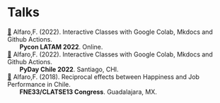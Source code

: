 # Talks

[💬](https://github.com/fralfaro/portfolio/blob/main/docs/files/talks/PyConLatam2022_talk.pdf) Alfaro,F. (2022). Interactive Classes with Google Colab, Mkdocs and Github Actions.<br>
&nbsp; &nbsp;&nbsp;&nbsp;&nbsp; **Pycon LATAM 2022**. Online.  <br> 
[💬](https://github.com/fralfaro/portfolio/blob/main/docs/files/talks/PyDayChile2022_talk.pdf) Alfaro,F. (2022). Interactive Classes with Google Colab, Mkdocs and Github Actions. <br>
&nbsp; &nbsp;&nbsp;&nbsp;&nbsp; **PyDay Chile 2022**. Santiago, CHI.  <br> 
[💬](https://github.com/fralfaro/portfolio/blob/main/docs/files/talks/FNE33_talk.pdf) Alfaro,F. (2018). Reciprocal effects between Happiness and Job Performance in Chile. <br>
&nbsp; &nbsp;&nbsp;&nbsp;&nbsp; **FNE33/CLATSE13 Congress**. Guadalajara, MX.